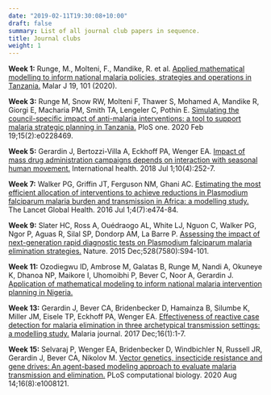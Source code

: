 ```yaml
---
date: "2019-02-11T19:30:08+10:00"
draft: false
summary: List of all journal club papers in sequence.
title: Journal clubs
weight: 1
---
```


<!--more-->

**Week 1:** Runge, M., Molteni, F., Mandike, R. et al. [Applied mathematical modelling to inform national malaria policies, strategies and operations in Tanzania.](https://malariajournal.biomedcentral.com/articles/10.1186/s12936-020-03173-0) 
Malar J 19, 101 (2020).

**Week 3:** Runge M, Snow RW, Molteni F, Thawer S, Mohamed A, Mandike R, Giorgi E, Macharia PM, Smith TA, Lengeler C, Pothin E. [Simulating the council-specific impact of anti-malaria interventions: a tool to support malaria strategic planning in Tanzania.](https://journals.plos.org/plosone/article?id=10.1371/journal.pone.0228469) PloS one. 2020 Feb 19;15(2):e0228469.

**Week 5:** Gerardin J, Bertozzi-Villa A, Eckhoff PA, Wenger EA. [Impact of mass drug administration campaigns depends on interaction with seasonal human movement.](https://academic.oup.com/inthealth/article/10/4/252/4965024?login=true) International health. 2018 Jul 1;10(4):252-7.

**Week 7:** Walker PG, Griffin JT, Ferguson NM, Ghani AC. [Estimating the most efficient allocation of interventions to achieve reductions in Plasmodium falciparum malaria burden and transmission in Africa: a modelling study.](https://www.sciencedirect.com/science/article/pii/S2214109X16300730) The Lancet Global Health. 2016 Jul 1;4(7):e474-84.

**Week 9:** Slater HC, Ross A, Ouédraogo AL, White LJ, Nguon C, Walker PG, Ngor P, Aguas R, Silal SP, Dondorp AM, La Barre P. [Assessing the impact of next-generation rapid diagnostic tests on Plasmodium falciparum malaria elimination strategies.](https://www.nature.com/articles/nature16040) Nature. 2015 Dec;528(7580):S94-101.

**Week 11:** Ozodiegwu ID, Ambrose M, Galatas B, Runge M, Nandi A, Okuneye K, Dhanoa NP, Maikore I, Uhomoibhi P, Bever C, Noor A, Gerardin J. [Application of mathematical modeling to inform national malaria intervention planning in Nigeria.](https://northwestern.box.com/s/1esdm0mwqmdqxrtu6ct1mduxyfef50x7)

**Week 13:** Gerardin J, Bever CA, Bridenbecker D, Hamainza B, Silumbe K, Miller JM, Eisele TP, Eckhoff PA, Wenger EA. [Effectiveness of reactive case detection for malaria elimination in three archetypical transmission settings: a modelling study.](https://malariajournal.biomedcentral.com/articles/10.1186/s12936-017-1903-z) Malaria journal. 2017 Dec;16(1):1-7.

**Week 15:** Selvaraj P, Wenger EA, Bridenbecker D, Windbichler N, Russell JR, Gerardin J, Bever CA, Nikolov M. [Vector genetics, insecticide resistance and gene drives: An agent-based modeling approach to evaluate malaria transmission and elimination.](https://journals.plos.org/ploscompbiol/article?id=10.1371/journal.pcbi.1008121) PLoS computational biology. 2020 Aug 14;16(8):e1008121.
